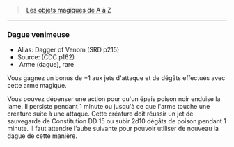 ﻿> [Les objets magiques de A à Z](hd_magicitems_az_les_objets_magiques_de_a_a_z.md)

---

### Dague venimeuse

- Alias: Dagger of Venom (SRD p215)
- Source: (CDC p162)
-  Arme (dague), rare

Vous gagnez un bonus de +1 aux jets d'attaque et de dégâts effectués avec cette arme magique.

Vous pouvez dépenser une action pour qu'un épais poison noir enduise la lame. Il persiste pendant 1 minute ou jusqu'à ce que l'arme touche une créature suite à une attaque. Cette créature doit réussir un jet de sauvegarde de Constitution DD 15 ou subir 2d10 dégâts de poison pendant 1 minute. Il faut attendre l'aube suivante pour pouvoir utiliser de nouveau la dague de cette manière.

